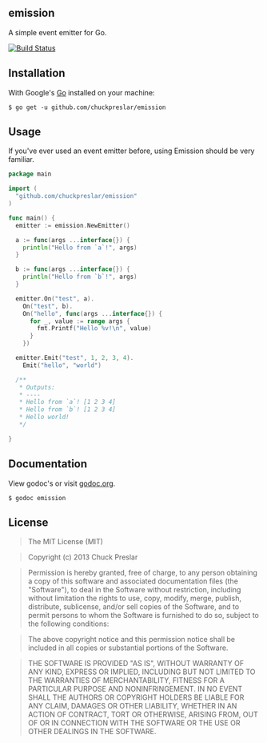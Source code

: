 emission
--------

A simple event emitter for Go.

[![Build Status](https://drone.io/github.com/chuckpreslar/emission/status.png)](https://drone.io/github.com/chuckpreslar/emission/latest)

## Installation

With Google's [Go](http://www.golang.org) installed on your machine:

    $ go get -u github.com/chuckpreslar/emission

## Usage

If you've ever used an event emitter before, using Emission should be very familiar.

```go
package main

import (
  "github.com/chuckpreslar/emission"
)

func main() {
  emitter := emission.NewEmitter()

  a := func(args ...interface{}) {
    println("Hello from `a`!", args)
  }

  b := func(args ...interface{}) {
    println("Hello from `b`!", args)
  }

  emitter.On("test", a).
    On("test", b).
    On("hello", func(args ...interface{}) {
      for _, value := range args {
        fmt.Printf("Hello %v!\n", value)
      }
    })

  emitter.Emit("test", 1, 2, 3, 4).
    Emit("hello", "world")

  /**
   * Outputs:
   * ----
   * Hello from `a`! [1 2 3 4]
   * Hello from `b`! [1 2 3 4]
   * Hello world!
   */

}

```

## Documentation

View godoc's or visit [godoc.org](http://godoc.org/github.com/chuckpreslar/emission).

    $ godoc emission
    
## License

> The MIT License (MIT)

> Copyright (c) 2013 Chuck Preslar

> Permission is hereby granted, free of charge, to any person obtaining a copy
> of this software and associated documentation files (the "Software"), to deal
> in the Software without restriction, including without limitation the rights
> to use, copy, modify, merge, publish, distribute, sublicense, and/or sell
> copies of the Software, and to permit persons to whom the Software is
> furnished to do so, subject to the following conditions:

> The above copyright notice and this permission notice shall be included in
> all copies or substantial portions of the Software.

> THE SOFTWARE IS PROVIDED "AS IS", WITHOUT WARRANTY OF ANY KIND, EXPRESS OR
> IMPLIED, INCLUDING BUT NOT LIMITED TO THE WARRANTIES OF MERCHANTABILITY,
> FITNESS FOR A PARTICULAR PURPOSE AND NONINFRINGEMENT. IN NO EVENT SHALL THE
> AUTHORS OR COPYRIGHT HOLDERS BE LIABLE FOR ANY CLAIM, DAMAGES OR OTHER
> LIABILITY, WHETHER IN AN ACTION OF CONTRACT, TORT OR OTHERWISE, ARISING FROM,
> OUT OF OR IN CONNECTION WITH THE SOFTWARE OR THE USE OR OTHER DEALINGS IN
> THE SOFTWARE.
